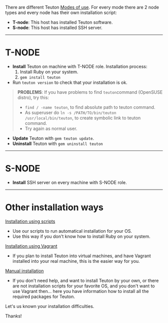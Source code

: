 
There are different Teuton [Modes of use](modes_of_use.md). For every mode there are 2 node types and every node has their own installation script:

* **T-node**: This host has installed Teuton software.
* **S-node**: This host has installed SSH server.

---
# T-NODE

* **Install** Teuton on machine with T-NODE role.
Installation process:
    1. Install Ruby on your system.
    2. `gem install teuton`
* Run `teuton version` to check that your installation is ok.

> **PROBLEMS**: If you have problems to find `teuton`command (OpenSUSE distro), try this:
> * `find / -name teuton`, to find absolute path to teuton command.
> * As superuser do `ln -s /PATH/TO/bin/teuton /usr/local/bin/teuton`, to create symbolic link to teuton command.
> * Try again as normal user.

* **Update** Teuton with `gem teuton update`.
* **Uninstall** Teuton with `gem uninstall teuton`

---
# S-NODE

* **Install** SSH server on every machine with S-NODE role.

---
# Other installation ways

[Installation using scripts](scripts_install.md)
* Use our scripts to run automatical installation for your OS.
* Use this way if you don't know how to install Ruby on your system.

[Installation using Vagrant](vagrant_install.md)
* If you plan to install Teuton into virtual machines, and have Vagrant installed into your real machine, this is the easier way for you.

[Manual installation](manual_install.md)
* If you don't need help, and want to install Teuton by your own, or there are not installation scripts for your favorite OS, and you don't want to use Vagrant then... here you have information how to install all the required packages for Teuton.

Let's us known your installation difficulties.

Thanks!
